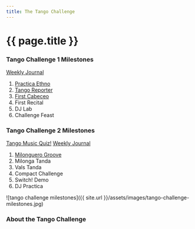```yaml
---
title: The Tango Challenge
---
```


# {{ page.title }}

### Tango Challenge 1 Milestones

[Weekly Journal](http://www.oxygentango.com/journal-tango-challenge)

1. [Practica Ethno](http://tangomanual.com/org/challenge/practicaethno/#/)
2. [Tango Reporter](http://tangomanual.com/org/challenge/tangoreporter/#/)
3. [First Cabeceo](http://tangomanual.com/org/challenge/firstcabeceo/#/)
4. First Recital
5. DJ Lab
6. Challenge Feast

### Tango Challenge 2 Milestones

[Tango Music Quiz!](https://www.el-recodo.com/musicquiz?lang=en#play)
[Weekly Journal](http://www.oxygentango.com/journal-tango-challenge)

1. [Milonguero Groove](http://tangomanual.com/org/challenge/milonguerogroove/#/)
2. Milonga Tanda
3. Vals Tanda
4. Compact Challenge
5. Switch! Demo
6. DJ Practica

![tango challenge milestones]({{ site.url }}/assets/images/tango-challenge-milestones.jpg)

### About the Tango Challenge
